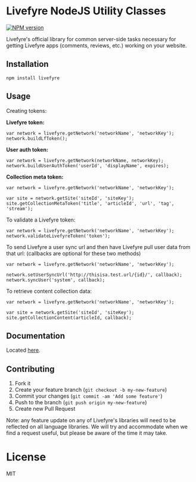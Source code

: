 # Livefyre NodeJS Utility Classes
[![NPM version](https://badge.fury.io/js/livefyre.png)](http://badge.fury.io/js/livefyre)

Livefyre's official library for common server-side tasks necessary for getting Livefyre apps (comments, reviews, etc.) working on your website.

## Installation

    npm install livefyre

## Usage

Creating tokens:

**Livefyre token:**

```node
var network = livefyre.getNetwork('networkName', 'networkKey');
network.buildLfToken();
```

**User auth token:**

```node
var network = livefyre.getNetwork(networkName, networkKey);
network.buildUserAuthToken('userId', 'displayName', expires);
```

**Collection meta token:**

```node
var network = livefyre.getNetwork('networkName', 'networkKey');

var site = network.getSite('siteId', 'siteKey');
site.getCollectionMetaToken('title', 'articleId', 'url', 'tag', 'stream');
```

To validate a Livefyre token:

```node
var network = livefyre.getNetwork('networkName', 'networkKey');
network.validateLivefyreToken('token');
```

To send Livefyre a user sync url and then have Livefyre pull user data from that url: (callbacks are optional for these two methods)

```node
var network = livefyre.getNetwork('networkName', 'networkKey');

network.setUserSyncUrl('http://thisisa.test.url/{id}/', callback);
network.syncUser('system', callback);
```

To retrieve content collection data:

```node
var network = livefyre.getNetwork('networkName', 'networkKey');

var site = network.getSite('siteId', 'siteKey');
site.getCollectionContent(articleId, callback);
```

## Documentation

Located [here](http://answers.livefyre.com/libraries).

## Contributing

1. Fork it
2. Create your feature branch (`git checkout -b my-new-feature`)
3. Commit your changes (`git commit -am 'Add some feature'`)
4. Push to the branch (`git push origin my-new-feature`)
5. Create new Pull Request

Note: any feature update on any of Livefyre's libraries will need to be reflected on all language libraries. We will try and accommodate when we find a request useful, but please be aware of the time it may take.

License
=======

MIT